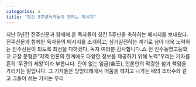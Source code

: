 ```yaml
---
categories: a
title: "창간 5주년독자들이 전하는 메시지"
---
```

지난 5년간 진주신문과 함께해 온 독자들이 창간 5주년을 축하하는 메시지를 보내왔다. 진주신문과 함께한 독자들의 메시지를 소개하고, 심기일전하는 계기로 삼아 더욱 노력하는 진주신문이 되도록 최선을 다하겠다. 독자 여러분 감사합니다.△ 전 진주동명고등학교 교장 문형준“지역 언론의 한계에도 다양한 정보를 제공하기 위해 노력”우리는 기자를 흔히 ‘무관의 제왕’이라 부릅니다. 관이 없는 임금(帝王), 언론인의 막강한 힘과 책임을 가리키는 말입니다. 그 기자들은 망망대해에서 어둠을 헤치고 나가는 배의 조타수와 같고 그들이 쓰는 기사는 우리
